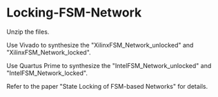 # Locking-FSM-Network

Unzip the files. 

Use Vivado to synthesize the "XilinxFSM_Network_unlocked" and "XilinxFSM_Network_locked".

Use Quartus Prime to synthesize the "IntelFSM_Network_unlocked" and "IntelFSM_Network_locked".

Refer to the paper "State Locking of FSM-based Networks" for details.
